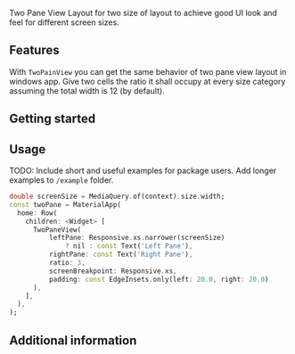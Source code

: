 Two Pane View Layout for two size of layout to achieve good UI look and feel for different screen sizes.

## Features

With `TwoPainView` you can get the same behavior of two pane view layout in windows app.
Give two cells the ratio it shall occupy at every size category assuming the total width is 12 (by default).

## Getting started

## Usage

TODO: Include short and useful examples for package users. Add longer examples
to `/example` folder.

```dart
double screenSize = MediaQuery.of(context).size.width;
const twoPane = MaterialApp(
  home: Row(
    children: <Widget> [
      TwoPaneView(
          leftPane: Responsive.xs.narrower(screenSize)
              ? nil : const Text('Left Pane'),
          rightPane: const Text('Right Pane'),
          ratio: 3,
          screenBreakpoint: Responsive.xs,
          padding: const EdgeInsets.only(left: 20.0, right: 20.0)
      ),
    ],
  ),
);
```

## Additional information
